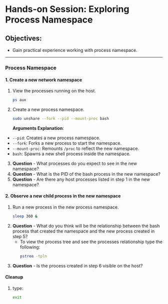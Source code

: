 # Hands-on Session: Exploring Process Namespace

## Objectives:
- Gain practical experience working with process namespace.

---

### Process Namespace

#### 1. Create a new network namespace

1. View the processes running on the host.
   ```bash
   ps aux
   ```
2. Create a new process namespace.
   ```bash
   sudo unshare --fork --pid --mount-proc bash
   ```
   **Arguments Explanation**:
  - `--pid`: Creates a new process namespace.
  - `--fork`: Forks a new process to start the namespace.
  - `--mount-proc`: Remounts `/proc` to reflect the new namespace.
  - `bash`: Spawns a new shell process inside the namespace.

3. **Question** - What processes do you expect to see in the new namespace?
4. **Question** - What is the PID of the bash process in the new namespace?
5. **Question** - Are there any host processes listed in step 1 in the new namespace?

#### 2. Observe a new child process in the new namespace

1. Run a new process in the new process namespace.
   ```bash
   sleep 360 &
   ```
2. **Question** - What do you think will be the relationship between the bash process that created the namespace and the new process created in step 5?
   - To view the process tree and see the processes relationship type the following:
      ```bash
      pstree -tpln
      ```
3. **Question** - Is the process created in step 6 visible on the host?
#### Cleanup
1. type:
   ```bash
   exit
   ```